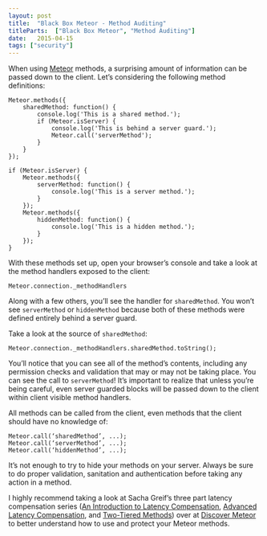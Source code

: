 ```yaml
---
layout: post
title:  "Black Box Meteor - Method Auditing"
titleParts:  ["Black Box Meteor", "Method Auditing"]
date:   2015-04-15
tags: ["security"]
---
```


When using [Meteor](https://www.meteor.com/) methods, a surprising amount of information can be passed down to the client. Let’s considering the following method definitions:

<pre class="language-javascript"><code class="language-javascript">Meteor.methods({
    sharedMethod: function() {
        console.log('This is a shared method.');
        if (Meteor.isServer) {
            console.log('This is behind a server guard.');
            Meteor.call('serverMethod');
        }
    }
});

if (Meteor.isServer) {
    Meteor.methods({
        serverMethod: function() {
            console.log('This is a server method.');
        }
    });
    Meteor.methods({
        hiddenMethod: function() {
            console.log('This is a hidden method.');
        }
    });
}
</code></pre>

With these methods set up, open your browser’s console and take a look at the method handlers exposed to the client:

<pre class="language-javascript"><code class="language-javascript">Meteor.connection._methodHandlers
</code></pre>

Along with a few others, you’ll see the handler for <code class="language-javascript">sharedMethod</code>. You won’t see <code class="language-javascript">serverMethod</code> or <code class="language-javascript">hiddenMethod</code> because both of these methods were defined entirely behind a server guard.

Take a look at the source of <code class="language-javascript">sharedMethod</code>:

<pre class="language-javascript"><code class="language-javascript">Meteor.connection._methodHandlers.sharedMethod.toString();
</code></pre>

You’ll notice that you can see all of the method’s contents, including any permission checks and validation that may or may not be taking place. You can see the call to <code class="language-javascript">serverMethod</code>! It’s important to realize that unless you’re being careful, even server guarded blocks will be passed down to the client within client visible method handlers.

All methods can be called from the client, even methods that the client should have no knowledge of:

<pre class="language-javascript"><code class="language-javascript">Meteor.call(‘sharedMethod’, ...);
Meteor.call(‘serverMethod’, ...);
Meteor.call(‘hiddenMethod’, ...);
</code></pre>

It’s not enough to try to hide your methods on your server. Always be sure to do proper validation, sanitation and authentication before taking any action in a method.

I highly recommend taking a look at Sacha Greif’s three part latency compensation series ([An Introduction to Latency Compensation](https://www.discovermeteor.com/blog/latency-compensation/), [Advanced Latency Compensation](https://www.discovermeteor.com/blog/advanced-latency-compensation/), and [Two-Tiered Methods](https://www.discovermeteor.com/blog/meteor-pattern-two-tiered-methods/)) over at [Discover Meteor](https://www.discovermeteor.com/) to better understand how to use and protect your Meteor methods.
